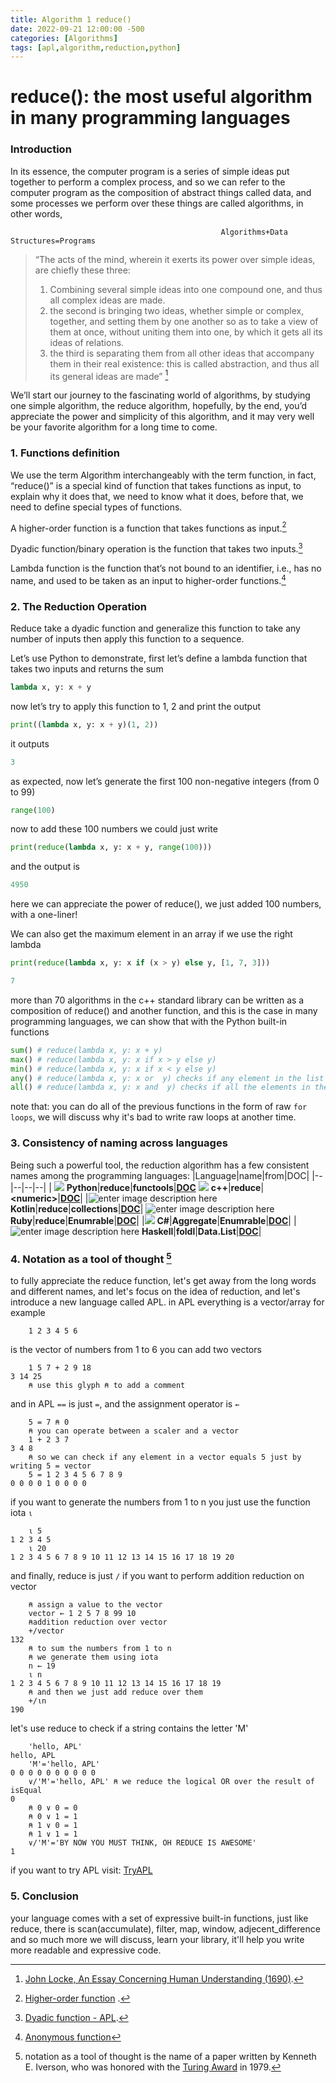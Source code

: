 ```yaml
---
title: Algorithm 1 reduce()
date: 2022-09-21 12:00:00 -500
categories: [Algorithms]
tags: [apl,algorithm,reduction,python]
---
```


# reduce(): the most useful algorithm in many programming languages


### Introduction

In its essence, the computer program is a series of simple ideas put together to perform a complex process, and so we can refer to the computer program as the composition of abstract things called data, and some processes we perform over these things are called algorithms, in other words,

```apl
                                               Algorithms+Data Structures=Programs 
``` 

> “The acts of the mind, wherein it exerts its power over simple ideas, are chiefly these three:
> 1. Combining several simple ideas into one compound one, and thus all complex ideas are made.
> 2.  the second is bringing two ideas, whether simple or complex, together, and setting them by one another so as to take a view of them at once, without uniting them into one, by which it gets all its ideas of relations.
> 3. the third is separating them from all other ideas that accompany them in their real existence: this is called abstraction, and thus all its general ideas are made” [^1]

We’ll start our journey to the fascinating world of algorithms, by studying one simple algorithm, the reduce algorithm, hopefully, by the end, you’d appreciate the power and simplicity of this algorithm, and it may very well be your favorite algorithm for a long time to come.


### 1. Functions definition

We use the term Algorithm interchangeably with the term function, in fact, “reduce()” is a special kind of function that takes functions as input, to explain why it does that, we need to know what it does, before that, we need to define special types of functions.

A higher-order function is a function that takes functions as input.[^2]

Dyadic function/binary operation is the function that takes two inputs.[^3]

Lambda function is the function that’s not bound to an identifier, i.e., has no name, and used to be taken as an input to higher-order functions.[^4]

### 2. The Reduction Operation
Reduce take a dyadic function and generalize this function to take any number of inputs then apply this function to a sequence.

Let’s use Python to demonstrate, first let’s define a lambda function that takes two inputs and returns the sum
```python
lambda x, y: x + y
```
now let’s try to apply this function to 1, 2 and print the output
```python
print((lambda x, y: x + y)(1, 2))
```
it outputs 
```python
3
```
as expected, now let’s generate the first 100 non-negative integers (from 0 to 99)
```python
range(100)
```
now to add these 100 numbers we could just write
```python
print(reduce(lambda x, y: x + y, range(100)))
```
and the output is
```python 
4950
```
here we can appreciate the power of reduce(), we just added 100 numbers, with a one-liner!

We can also get the maximum element in an array if we use the right lambda
```python
print(reduce(lambda x, y: x if (x > y) else y, [1, 7, 3]))
```
```python
7
```
more than 70 algorithms in the c++ standard library can be written as a composition of reduce() and another function, and this is the case in many programming languages, we can show that with the Python built-in functions

```python
sum() # reduce(lambda x, y: x + y)
max() # reduce(lambda x, y: x if x > y else y)
min() # reduce(lambda x, y: x if x < y else y)
any() # reduce(lambda x, y: x or  y) checks if any element in the list represents a Truthy value
all() # reduce(lambda x, y: x and  y) checks if all the elements in the list represent Truthy values
```
note that: you can do all of the previous functions in the form of raw `for loops`, we will discuss why it's bad to write raw loops at another time.

### 3. Consistency of naming across languages

Being such a powerful tool, the reduction algorithm has a few consistent names among the programming languages:
|Language|name|from|DOC|
|--|--|--|--|
  | ![](https://img.icons8.com/color/15/python--v1.png) **Python**|**reduce**|**functools**|[**DOC**](https://docs.python.org/3/library/functools.html?highlight=reduce#functools.reduce)
![](https://img.icons8.com/external-tal-revivo-color-tal-revivo/15/external-cplusplus-a-general-purpose-descriptive-programming-computer-language-logo-color-tal-revivo.png)  **c++**|**reduce**|**\<numeric\>**|[**DOC**](https://en.cppreference.com/w/cpp/algorithm/reduce)|
|![enter image description here](https://img.icons8.com/color/15/kotlin.png) **Kotlin**|**reduce**|**collections**|[**DOC**](https://kotlinlang.org/api/latest/jvm/stdlib/kotlin.collections/reduce.html)|
![enter image description here](https://img.icons8.com/color/15/ruby-programming-language.png) **Ruby**|**reduce**|**Enumrable**|[**DOC**](https://ruby-doc.org/core-2.4.0/Enumerable.html#method-i-reduce)|
|![](https://img.icons8.com/color/20/c-sharp-logo.png) **C#**|**Aggregate**|**Enumrable**|[**DOC**](https://docs.microsoft.com/en-us/dotnet/api/system.linq.enumerable.aggregate?view=net-6.0)|
|![enter image description here](https://img.icons8.com/color/15/haskell.png) **Haskell**|**foldl**|**Data.List**|[**DOC**](https://hackage.haskell.org/package/base-4.17.0.0/docs/Data-List.html#g:3)|

### 4. Notation as a tool of thought [^5]

to fully appreciate the reduce function, let's get away from the long words and different names, and let's focus on the idea of reduction, and let's introduce a new language called APL.
in APL everything is a vector/array for example
```apl
	1 2 3 4 5 6
```
is the vector of numbers from 1 to 6
you can add two vectors
```apl
	1 5 7 + 2 9 18 
3 14 25
	⍝ use this glyph ⍝ to add a comment
``` 
and in APL `==` is just `=`, and the assignment operator is `←`
```apl
	5 = 7 ⍝ 0
	⍝ you can operate between a scaler and a vector
	1 + 2 3 7
3 4 8
	⍝ so we can check if any element in a vector equals 5 just by writing 5 = vector
	5 = 1 2 3 4 5 6 7 8 9
0 0 0 0 1 0 0 0 0 
```
if you want to generate the numbers from 1 to n you just use the function iota `⍳`
```apl
	⍳ 5
1 2 3 4 5
	⍳ 20
1 2 3 4 5 6 7 8 9 10 11 12 13 14 15 16 17 18 19 20
```
and finally, reduce is just `/` if you want to perform addition reduction on vector
```apl
	⍝ assign a value to the vector
	vector ← 1 2 5 7 8 99 10
	⍝addition reduction over vector
	+/vector
132
	⍝ to sum the numbers from 1 to n
	⍝ we generate them using iota
	n ← 19
	⍳ n
1 2 3 4 5 6 7 8 9 10 11 12 13 14 15 16 17 18 19
	⍝ and then we just add reduce over them
	+/⍳n
190
```
let's use reduce to check if a string contains the letter 'M'
```apl
	'hello, APL'
hello, APL
	'M'='hello, APL'
0 0 0 0 0 0 0 0 0 0
	∨/'M'='hello, APL' ⍝ we reduce the logical OR over the result of isEqual
0
	⍝ 0 ∨ 0 = 0
	⍝ 0 ∨ 1 = 1
	⍝ 1 ∨ 0 = 1
	⍝ 1 ∨ 1 = 1
	∨/'M'='BY NOW YOU MUST THINK, OH REDUCE IS AWESOME'
1
```
if you want to try APL visit: [TryAPL](https://tryapl.org/)
### 5. Conclusion
your language comes with a set of expressive built-in functions, just like reduce, there is scan(accumulate), filter, map, window, adjecent_difference and so much more we will discuss, learn your library, it'll help you write more readable and expressive code.

[^1]: [John Locke, An Essay Concerning Human Understanding (1690)](https://en.wikipedia.org/wiki/An_Essay_Concerning_Human_Understanding).
[^2]:[Higher-order function](https://en.wikipedia.org/wiki/Higher-order_function) .
[^3]:[Dyadic function - APL](https://aplwiki.com/wiki/Dyadic_function#:~:text=A%20dyadic%20function%20is%20a,describe%20APL's%20dyadic%20function%20syntax.).
[^4]:[Anonymous function](https://en.wikipedia.org/wiki/Anonymous_function#Python)
[^5]: notation as a tool of thought is the name of a paper written by Kenneth E. Iverson, who was honored with the [Turing Award](https://en.wikipedia.org/wiki/Turing_Award "Turing Award") in 1979.